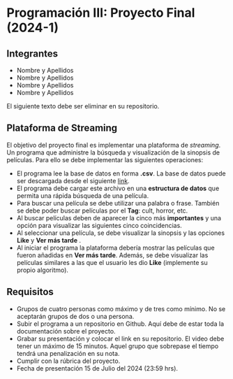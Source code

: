 # Programación III: Proyecto Final (2024-1)

## Integrantes
* Nombre y Apellidos
* Nombre y Apellidos
* Nombre y Apellidos
* Nombre y Apellidos

El siguiente texto debe ser eliminar en su repositorio.

## Plataforma de Streaming
El objetivo del proyecto final es implementar una plataforma de *streaming*. Un programa que administre la búsqueda y visualización de la sinopsis de películas. Para ello se debe implementar las siguientes operaciones:

* El programa lee la base de datos en forma **.csv**. La base de datos puede ser descargada desde el siguiente [link](https://drive.google.com/file/d/1EwILGKEVmbmWsGaDXd0gj9F6sE48oxh5/view?usp=sharing).
* El programa debe cargar este archivo en una **estructura de datos** que permita una rápida búsqueda de una película.
* Para buscar una película se debe utilizar una palabra o frase. También se debe poder buscar películas por el **Tag**: cult, horror, etc.
* Al buscar películas deben de aparecer la cinco más **importantes** y una opción para visualizar las siguientes cinco coincidencias.
* Al seleccionar una película, se debe visualizar la sinopsis y las opciones **Like** y **Ver más tarde** .
* Al iniciar el programa la plataforma debería mostrar las películas que fueron añadidas en **Ver más tarde**. Además, se debe visualizar las películas similares a las que el usuario les dio **Like** (implemente su propio algoritmo).

## Requisitos
* Grupos de cuatro personas como máximo y de tres como mínimo. No se aceptarán grupos de dos o una persona.
* Subir el programa a un repositorio en Github. Aquí debe de estar toda la documentación sobre el proyecto.
* Grabar su presentación y colocar el link en su repositorio. El video debe tener un máximo de 15 minutos. Aquel grupo que sobrepase el tiempo tendrá una penalización en su nota.
* Cumplir con la rúbrica del proyecto.
* Fecha de presentación 15 de Julio del 2024 (23:59 hrs).
